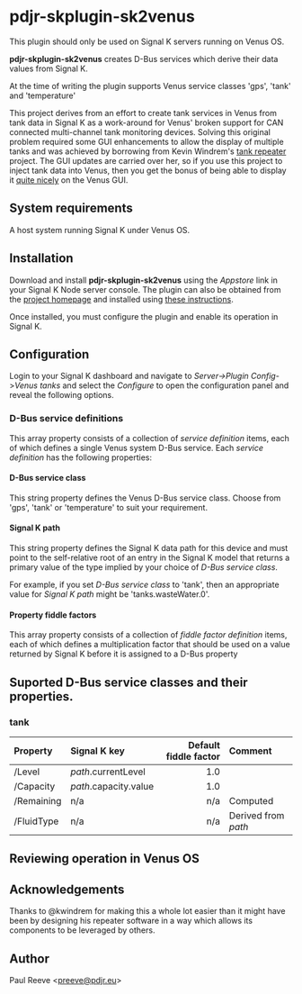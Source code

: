 # pdjr-skplugin-sk2venus

This plugin should only be used on Signal K servers running on Venus OS.

__pdjr-skplugin-sk2venus__ creates D-Bus services which derive their data
values from Signal K.

At the time of writing the plugin supports Venus service classes 'gps',
'tank' and 'temperature'

This project derives from an effort to create tank services in Venus from
tank data in Signal K as a work-around for Venus' broken support for CAN
connected multi-channel tank monitoring devices.
Solving this original problem required some GUI enhancements to allow the
display of multiple tanks and was achieved by borrowing from Kevin Windrem's
[tank repeater](https://github.com/kwindrem/SeeLevel-N2K-Victron-VenusOS)
project.
The GUI updates are carried over her, so if you use this project to inject
tank data into Venus, then you get the bonus of being able to display it
[quite nicely](venus.png) on the Venus GUI.

## System requirements

A host system running Signal K under Venus OS.

## Installation

Download and install __pdjr-skplugin-sk2venus__ using the _Appstore_
link in your Signal K Node server console.
The plugin can also be obtained from the 
[project homepage](https://github.com/preeve9534/pdjr-skplugin-sk2venus)
and installed using
[these instructions](https://github.com/SignalK/signalk-server-node/blob/master/SERVERPLUGINS.md).

Once installed, you must configure the plugin and enable its operation
in Signal K.

## Configuration

Login to your Signal K dashboard and navigate to
_Server->Plugin Config_->_Venus tanks_ and select the _Configure_
to open the configuration panel and reveal the following options.


### D-Bus service definitions

This array property consists of a collection of *service definition*
items, each of which defines a single Venus system D-Bus service.
Each *service definition* has the following properties:

#### D-Bus service class

This string property defines the Venus D-Bus service class.
Choose from 'gps', 'tank' or 'temperature' to suit your requirement.

#### Signal K path

This string property defines the Signal K data path for this device and
must point to the self-relative root of an entry in the Signal K model
that returns a primary value of the type implied by your choice of
*D-Bus service class*.

For example, if you set *D-Bus service class* to 'tank', then an
appropriate value for *Signal K path* might be 'tanks.wasteWater.0'.

#### Property fiddle factors

This array property consists of a collection of *fiddle factor
definition* items, each of which defines a multiplication factor that
should be used on a value returned by Signal K before it is assigned
to a D-Bus property 

## Suported D-Bus service classes and their properties.

### tank

| Property   | Signal K key          | Default fiddle factor | Comment  |
|:-----------|:----------------------|----------------------:|:---------|
| /Level     | *path*.currentLevel   | 1.0                   |          |
| /Capacity  | *path*.capacity.value | 1.0                   |          |
| /Remaining | n/a                   | n/a                   | Computed |
| /FluidType | n/a                   | n/a                   | Derived from *path* |

## Reviewing operation in Venus OS

## Acknowledgements

Thanks to @kwindrem for making this a whole lot easier than it might have
been by designing his repeater software in a way which allows its components
to be leveraged by others.

## Author

Paul Reeve \<<preeve@pdjr.eu>\>
